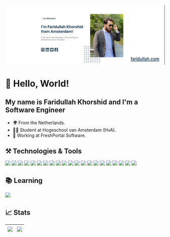 [![Header](https://raw.githubusercontent.com/FaridullahKhorshid/FaridullahKhorshid/master/banner.jpg "Banner")](https://www.faridullah.com/)

# 👋 Hello, World!
## My name is Faridullah Khorshid and I'm a Software Engineer
- 🌍 From the Netherlands.
- 👨‍🎓 Student at Hogeschool van Amsterdam (HvA).
- 💼 Working at FreshPortal Software.

## ⚒️ Technologies & Tools
<!-- <img src="https://img.shields.io/badge/Editor-VsCode-info?style=flat&logo=VisualStudioCode&logoColor=007ACC&color=324f62"> -->

![](https://img.shields.io/badge/Code-JavaScript-info?style=flat&logo=javascript&logoColor=F7DF1E&color=324f62)
![](https://img.shields.io/badge/Code-TypeScript-info?style=flat&logo=TypeScript&logoColor=3178C6&color=324f62)
![](https://img.shields.io/badge/Code-Python-info?style=flat&logo=Python&logoColor=3776AB&color=324f62)
![](https://img.shields.io/badge/Code-PHP-info?style=flat&logo=PHP&logoColor=777BB4&color=324f62)
![](https://img.shields.io/badge/Code-Java-info?style=flat&logo=Java&logoColor=007396&color=324f62)
![](https://img.shields.io/badge/Code-Node.js-info?style=flat&logo=Node.js&logoColor=339933&color=324f62)
![](https://img.shields.io/badge/Code-Sass-info?style=flat&logo=Sass&logoColor=CC6699&color=324f62)
![](<https://img.shields.io/badge/Code-C Sharp-info?style=flat&logo=c-sharp&logoColor=239120&color=324f62>)
![](https://img.shields.io/badge/Code-Dart-info?style=flat&logo=Dart&logoColor=0175C2&color=324f62)
![](https://img.shields.io/badge/SDK-Flutter-info?style=flat&logo=Flutter&logoColor=02569B&color=324f62)
![](https://img.shields.io/badge/Framework-Angular-info?style=flat&logo=Angular&logoColor=DD0031&color=324f62)
![](https://img.shields.io/badge/Tools-Git-info?style=flat&logo=git&logoColor=F05032&color=324f62)
![](https://img.shields.io/badge/Tools-GitHub-info?style=flat&logo=GitHub&logoColor=181717&color=324f62)
![](https://img.shields.io/badge/Tools-Docker-info?style=flat&logo=Docker&logoColor=2496ED&color=324f62)
![](https://img.shields.io/badge/Tools-Firebase-info?style=flat&logo=Firebase&logoColor=FFCA28&color=324f62)
![](https://img.shields.io/badge/Tools-MongoDB-info?style=flat&logo=MongoDB&logoColor=47A248&color=324f62)
![](https://img.shields.io/badge/Tools-MySQL-info?style=flat&logo=MySQL&logoColor=4479A1&color=324f62)
![](https://img.shields.io/badge/Tools-PostgreSQL-info?style=flat&logo=PostgreSQL&logoColor=4169E1&color=324f62)
![](https://img.shields.io/badge/Tools-Ubuntu-info?style=flat&logo=Ubuntu&logoColor=E95420&color=324f62)
![](https://img.shields.io/badge/Editor-JetBrains-info?style=flat&logo=JetBrains&logoColor=fff&color=324f62)
![](https://img.shields.io/badge/Editor-VsCode-info?style=flat&logo=VisualStudioCode&logoColor=007ACC&color=324f62)


## 📚 Learning
![](https://img.shields.io/badge/Code-React-info?style=flat&logo=React&logoColor=61DAFB&color=324f62)


## 📈 Stats

<!-- <div><style>
th{padding:0 1px;border:0;}table{border:0;}
</style></div> -->

| <img align="center" src="https://github-readme-stats.vercel.app/api?username=FaridullahKhorshid&show_icons=true&theme=prussian&bg_color=fff&line_height=20&title_color=324f62&icon_color=324f62&hide_border=true" /> | <img align="center" src="https://github-readme-stats.vercel.app/api/top-langs/?username=FaridullahKhorshid&layout=compact&theme=prussian&bg_color=fff&line_height=20&title_color=324f62&icon_color=324f62&hide_border=true" />|
|---|---|


<!-- 
Get colors 
https://simpleicons.org/?q=React 
-->